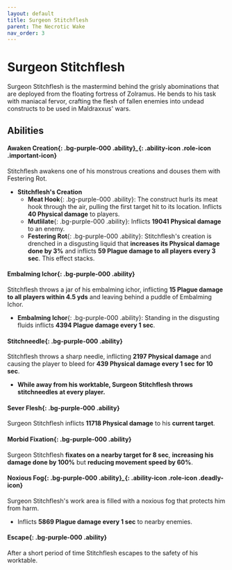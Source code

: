```yaml
---
layout: default
title: Surgeon Stitchflesh
parent: The Necrotic Wake
nav_order: 3
---
```


# Surgeon Stitchflesh

Surgeon Stitchflesh is the mastermind behind the grisly abominations that are deployed from the floating fortress of Zolramus. He bends to his task with maniacal fervor, crafting the flesh of fallen enemies into undead constructs to be used in Maldraxxus' wars.

## Abilities


#### **Awaken Creation**{: .bg-purple-000 .ability}*_*{: .ability-icon .role-icon .important-icon}
Stitchflesh awakens one of his monstrous creations and douses them with Festering Rot.
  - **Stitchflesh's Creation**
    - **Meat Hook**{: .bg-purple-000 .ability}: The construct hurls its meat hook through the air, pulling the first target hit to its location.
        Inflicts **40 Physical damage** to players.
    - **Mutlilate**{: .bg-purple-000 .ability}: Inflicts **19041 Physical damage** to an enemy.
    - **Festering Rot**{: .bg-purple-000 .ability}: Stitchflesh's creation is drenched in a disgusting liquid that **increases its Physical damage done by 3%** and inflicts **59 Plague damage to all players every 3 sec**.
        This effect stacks.

#### **Embalming Ichor**{: .bg-purple-000 .ability}
Stitchflesh throws a jar of his embalming ichor, inflicting **15 Plague damage to all players within 4.5 yds** and leaving behind a puddle of Embalming Ichor.
  - **Embalming Ichor**{: .bg-purple-000 .ability}: Standing in the disgusting fluids inflicts **4394 Plague damage every 1 sec**.

#### **Stitchneedle**{: .bg-purple-000 .ability}
Stitchflesh throws a sharp needle, inflicting **2197 Physical damage** and causing the player to bleed for **439 Physical damage every 1 sec for 10 sec**.
  - **While away from his worktable, Surgeon Stitchflesh throws stitchneedles at every player.**

#### **Sever Flesh**{: .bg-purple-000 .ability}
Surgeon Stitchflesh inflicts **11718 Physical damage** to his **current target**.

#### **Morbid Fixation**{: .bg-purple-000 .ability}
Surgeon Stitchflesh **fixates on a nearby target for 8 sec**, **increasing his damage done by 100%** but **reducing movement speed by 60%**.

#### **Noxious Fog**{: .bg-purple-000 .ability}*_*{: .ability-icon .role-icon .deadly-icon}
Surgeon Stitchflesh's work area is filled with a noxious fog that protects him from harm.
  - Inflicts **5869 Plague damage every 1 sec** to nearby enemies.

#### **Escape**{: .bg-purple-000 .ability}
After a short period of time Stitchflesh escapes to the safety of his worktable.
